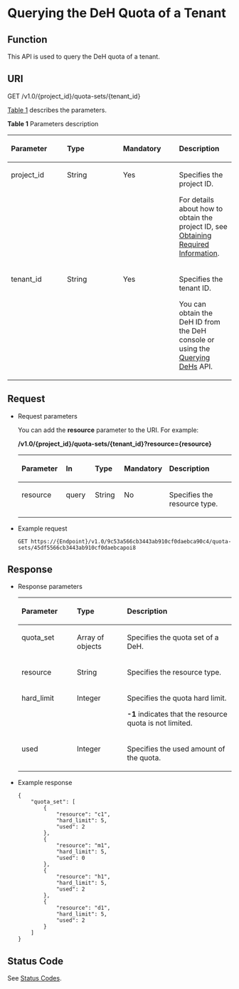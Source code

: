# Querying the DeH Quota of a Tenant<a name="EN-US_TOPIC_0087389324"></a>

## Function<a name="section5174319"></a>

This API is used to query the DeH quota of a tenant.

## URI<a name="section46568871"></a>

GET /v1.0/\{project\_id\}/quota-sets/\{tenant\_id\}

[Table 1](#table291625114015)  describes the parameters.

**Table  1**  Parameters description

<a name="table291625114015"></a>
<table><thead align="left"><tr id="row291610574011"><th class="cellrowborder" valign="top" width="25%" id="mcps1.2.5.1.1"><p id="p1467218184410"><a name="p1467218184410"></a><a name="p1467218184410"></a><strong id="b14327624133118"><a name="b14327624133118"></a><a name="b14327624133118"></a>Parameter</strong></p>
</th>
<th class="cellrowborder" valign="top" width="25%" id="mcps1.2.5.1.2"><p id="p0675111204414"><a name="p0675111204414"></a><a name="p0675111204414"></a><strong id="b19815152817316"><a name="b19815152817316"></a><a name="b19815152817316"></a>Type</strong></p>
</th>
<th class="cellrowborder" valign="top" width="25%" id="mcps1.2.5.1.3"><p id="p69548610432"><a name="p69548610432"></a><a name="p69548610432"></a><strong id="b9784429103118"><a name="b9784429103118"></a><a name="b9784429103118"></a>Mandatory</strong></p>
</th>
<th class="cellrowborder" valign="top" width="25%" id="mcps1.2.5.1.4"><p id="p19679111448"><a name="p19679111448"></a><a name="p19679111448"></a><strong id="b11409311318"><a name="b11409311318"></a><a name="b11409311318"></a>Description</strong></p>
</th>
</tr>
</thead>
<tbody><tr id="row69161956409"><td class="cellrowborder" valign="top" width="25%" headers="mcps1.2.5.1.1 "><p id="p126868117449"><a name="p126868117449"></a><a name="p126868117449"></a>project_id</p>
</td>
<td class="cellrowborder" valign="top" width="25%" headers="mcps1.2.5.1.2 "><p id="p1688101174411"><a name="p1688101174411"></a><a name="p1688101174411"></a>String</p>
</td>
<td class="cellrowborder" valign="top" width="25%" headers="mcps1.2.5.1.3 "><p id="p59527664313"><a name="p59527664313"></a><a name="p59527664313"></a>Yes</p>
</td>
<td class="cellrowborder" valign="top" width="25%" headers="mcps1.2.5.1.4 "><p id="p1969317113442"><a name="p1969317113442"></a><a name="p1969317113442"></a>Specifies the project ID.</p>
<p id="p7376194915119"><a name="p7376194915119"></a><a name="p7376194915119"></a>For details about how to obtain the project ID, see <a href="https://docs.otc.t-systems.com/en-us/api/apiug/apig-en-api-180328009.html" target="_blank" rel="noopener noreferrer">Obtaining Required Information</a>.</p>
</td>
</tr>
<tr id="row2895162113492"><td class="cellrowborder" valign="top" width="25%" headers="mcps1.2.5.1.1 "><p id="p1895162114495"><a name="p1895162114495"></a><a name="p1895162114495"></a>tenant_id</p>
</td>
<td class="cellrowborder" valign="top" width="25%" headers="mcps1.2.5.1.2 "><p id="p12311833124919"><a name="p12311833124919"></a><a name="p12311833124919"></a>String</p>
</td>
<td class="cellrowborder" valign="top" width="25%" headers="mcps1.2.5.1.3 "><p id="p72331733174920"><a name="p72331733174920"></a><a name="p72331733174920"></a>Yes</p>
</td>
<td class="cellrowborder" valign="top" width="25%" headers="mcps1.2.5.1.4 "><p id="p15234143317494"><a name="p15234143317494"></a><a name="p15234143317494"></a>Specifies the tenant ID.</p>
<p id="p858154817367"><a name="p858154817367"></a><a name="p858154817367"></a>You can obtain the DeH ID from the DeH console or using the <a href="querying-dehs.md">Querying DeHs</a> API.</p>
</td>
</tr>
</tbody>
</table>

## Request<a name="section13982202"></a>

-   Request parameters

    You can add the  **resource**  parameter to the URI. For example:

    **/v1.0/\{project\_id\}/quota-sets/\{tenant\_id\}?resource=\{resource\}**

    <a name="table1957580"></a>
    <table><thead align="left"><tr id="row896237"><th class="cellrowborder" valign="top" width="21%" id="mcps1.1.6.1.1"><p id="p5486348"><a name="p5486348"></a><a name="p5486348"></a><strong id="b016524515325"><a name="b016524515325"></a><a name="b016524515325"></a>Parameter</strong></p>
    </th>
    <th class="cellrowborder" valign="top" width="14.000000000000002%" id="mcps1.1.6.1.2"><p id="p41741032"><a name="p41741032"></a><a name="p41741032"></a><strong id="b20698105223211"><a name="b20698105223211"></a><a name="b20698105223211"></a>In</strong></p>
    </th>
    <th class="cellrowborder" valign="top" width="14.000000000000002%" id="mcps1.1.6.1.3"><p id="p25580392"><a name="p25580392"></a><a name="p25580392"></a><strong id="b2271195473213"><a name="b2271195473213"></a><a name="b2271195473213"></a>Type</strong></p>
    </th>
    <th class="cellrowborder" valign="top" width="17%" id="mcps1.1.6.1.4"><p id="p58745844"><a name="p58745844"></a><a name="p58745844"></a><strong id="b88721555143213"><a name="b88721555143213"></a><a name="b88721555143213"></a>Mandatory</strong></p>
    </th>
    <th class="cellrowborder" valign="top" width="34%" id="mcps1.1.6.1.5"><p id="p60792949"><a name="p60792949"></a><a name="p60792949"></a><strong id="b1282019564324"><a name="b1282019564324"></a><a name="b1282019564324"></a>Description</strong></p>
    </th>
    </tr>
    </thead>
    <tbody><tr id="row39387211"><td class="cellrowborder" valign="top" width="21%" headers="mcps1.1.6.1.1 "><p id="p36247516"><a name="p36247516"></a><a name="p36247516"></a>resource</p>
    </td>
    <td class="cellrowborder" valign="top" width="14.000000000000002%" headers="mcps1.1.6.1.2 "><p id="p50367649"><a name="p50367649"></a><a name="p50367649"></a>query</p>
    </td>
    <td class="cellrowborder" valign="top" width="14.000000000000002%" headers="mcps1.1.6.1.3 "><p id="p53247746"><a name="p53247746"></a><a name="p53247746"></a>String</p>
    </td>
    <td class="cellrowborder" valign="top" width="17%" headers="mcps1.1.6.1.4 "><p id="p18100201"><a name="p18100201"></a><a name="p18100201"></a>No</p>
    </td>
    <td class="cellrowborder" valign="top" width="34%" headers="mcps1.1.6.1.5 "><p id="p56830139"><a name="p56830139"></a><a name="p56830139"></a>Specifies the resource type.</p>
    </td>
    </tr>
    </tbody>
    </table>

-   Example request

    ```
    GET https://{Endpoint}/v1.0/9c53a566cb3443ab910cf0daebca90c4/quota-sets/45df5566cb3443ab910cf0daebcapoi8
    ```


## Response<a name="section58730959"></a>

-   Response parameters

    <a name="table23002745"></a>
    <table><thead align="left"><tr id="row60524524"><th class="cellrowborder" valign="top" width="25.92740725927407%" id="mcps1.1.4.1.1"><p id="p3539410"><a name="p3539410"></a><a name="p3539410"></a><strong id="b131080712539"><a name="b131080712539"></a><a name="b131080712539"></a>Parameter</strong></p>
    </th>
    <th class="cellrowborder" valign="top" width="23.45765423457654%" id="mcps1.1.4.1.2"><p id="p18256764"><a name="p18256764"></a><a name="p18256764"></a><strong id="b736858125317"><a name="b736858125317"></a><a name="b736858125317"></a>Type</strong></p>
    </th>
    <th class="cellrowborder" valign="top" width="50.614938506149386%" id="mcps1.1.4.1.3"><p id="p60417086"><a name="p60417086"></a><a name="p60417086"></a><strong id="b19122312535"><a name="b19122312535"></a><a name="b19122312535"></a>Description</strong></p>
    </th>
    </tr>
    </thead>
    <tbody><tr id="row6882862"><td class="cellrowborder" valign="top" width="25.92740725927407%" headers="mcps1.1.4.1.1 "><p id="p20640979"><a name="p20640979"></a><a name="p20640979"></a>quota_set</p>
    </td>
    <td class="cellrowborder" valign="top" width="23.45765423457654%" headers="mcps1.1.4.1.2 "><p id="p61306625"><a name="p61306625"></a><a name="p61306625"></a>Array of objects</p>
    </td>
    <td class="cellrowborder" valign="top" width="50.614938506149386%" headers="mcps1.1.4.1.3 "><p id="p49345813"><a name="p49345813"></a><a name="p49345813"></a>Specifies the quota set of a DeH.</p>
    </td>
    </tr>
    <tr id="row41459137"><td class="cellrowborder" valign="top" width="25.92740725927407%" headers="mcps1.1.4.1.1 "><p id="p2746927"><a name="p2746927"></a><a name="p2746927"></a>resource</p>
    </td>
    <td class="cellrowborder" valign="top" width="23.45765423457654%" headers="mcps1.1.4.1.2 "><p id="p21174538"><a name="p21174538"></a><a name="p21174538"></a>String</p>
    </td>
    <td class="cellrowborder" valign="top" width="50.614938506149386%" headers="mcps1.1.4.1.3 "><p id="p10796581"><a name="p10796581"></a><a name="p10796581"></a>Specifies the resource type.</p>
    </td>
    </tr>
    <tr id="row30060365"><td class="cellrowborder" valign="top" width="25.92740725927407%" headers="mcps1.1.4.1.1 "><p id="p18970462"><a name="p18970462"></a><a name="p18970462"></a>hard_limit</p>
    </td>
    <td class="cellrowborder" valign="top" width="23.45765423457654%" headers="mcps1.1.4.1.2 "><p id="p60212448"><a name="p60212448"></a><a name="p60212448"></a>Integer</p>
    </td>
    <td class="cellrowborder" valign="top" width="50.614938506149386%" headers="mcps1.1.4.1.3 "><p id="p08713555545"><a name="p08713555545"></a><a name="p08713555545"></a>Specifies the quota hard limit. </p>
    <p id="OLE_LINK45"><a name="OLE_LINK45"></a><a name="OLE_LINK45"></a><strong id="b1741851481812"><a name="b1741851481812"></a><a name="b1741851481812"></a>-1</strong> indicates that the resource quota is not limited.</p>
    </td>
    </tr>
    <tr id="row45458457"><td class="cellrowborder" valign="top" width="25.92740725927407%" headers="mcps1.1.4.1.1 "><p id="p58256364"><a name="p58256364"></a><a name="p58256364"></a>used</p>
    </td>
    <td class="cellrowborder" valign="top" width="23.45765423457654%" headers="mcps1.1.4.1.2 "><p id="p21145081"><a name="p21145081"></a><a name="p21145081"></a>Integer</p>
    </td>
    <td class="cellrowborder" valign="top" width="50.614938506149386%" headers="mcps1.1.4.1.3 "><p id="p18856923"><a name="p18856923"></a><a name="p18856923"></a>Specifies the used amount of the quota.</p>
    </td>
    </tr>
    </tbody>
    </table>

-   Example response

    ```
    {
        "quota_set": [
            {
                "resource": "c1",
                "hard_limit": 5,
                "used": 2
            },
            {
                "resource": "m1",
                "hard_limit": 5,
                "used": 0
            },
            {
                "resource": "h1",
                "hard_limit": 5,
                "used": 2
            },
            {
                "resource": "d1",
                "hard_limit": 5,
                "used": 2
            }
        ]
    }
    ```


## Status Code<a name="section66523006"></a>

See  [Status Codes](status-codes.md).

